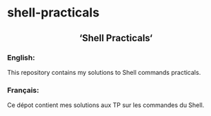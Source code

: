 # shell-practicals
## <h2 align="center"> ‘Shell Practicals‘ </h2>
### English:
This repository contains my solutions to Shell commands practicals.
### Français:
Ce dépot contient mes solutions aux TP sur les commandes du Shell.
